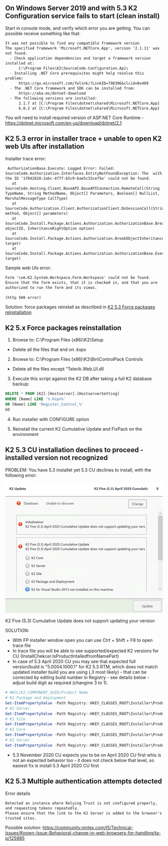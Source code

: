 ## On Windows Server 2019 and with 5.3 K2 Configuration service fails to start (clean install)

Start in console mode, and verify which error you are getting. You can possible receive something like that:

```
It was not possible to find any compatible framework version
The specified framework 'Microsoft.NETCore.App', version '2.1.11' was not found.
  - Check application dependencies and target a framework version installed at:
      C:\Program Files\K2\SourceCode.Configuration.Api\
  - Installing .NET Core prerequisites might help resolve this problem:
      https://go.microsoft.com/fwlink/?LinkID=798306&clcid=0x409
  - The .NET Core framework and SDK can be installed from:
      https://aka.ms/dotnet-download
  - The following versions are installed:
      2.1.7 at [C:\Program Files\dotnet\shared\Microsoft.NETCore.App]
      6.0.2 at [C:\Program Files\dotnet\shared\Microsoft.NETCore.App]
```

You will need to install required version of ASP.NET Core Runtime - https://dotnet.microsoft.com/en-us/download/dotnet/2.1

## K2 5.3 error in installer trace + unable to open K2 web UIs after installation

Installer trace error:
```
 AuthorizationBase.Execute: Logged Error: Failed: SourceCode.Authorization.Interfaces.EntityNotFoundException: The  with the ID '1f042828-2abc-4f7f-b5c9-6ae5c33ce75e' could not be found.
   at SourceCode.Hosting.Client.BaseAPI.BaseAPIConnection.RemoteCall(String TypeName, String MethodName, Object[] Parameters, Boolean[] NullList, MarshalMessageType CallType)
   at SourceCode.Authorization.Client.AuthorizationClient.DoSessionCall(String method, Object[] parameters)
   at SourceCode.Install.Package.Actions.Authorization.AuthorizationBase.BreakObjectInheritance(Guid objectID, InheritanceRightOption option)
   at SourceCode.Install.Package.Actions.Authorization.BreakObjectInheritance.ExecuteTarget(Target target)
   at SourceCode.Install.Package.Actions.Authorization.AuthorizationBase.Execute(Target target)
```
Sample web UIs error:

```
Form 'com.K2.System.Workspace.Form.Workspace' could not be found. Ensure that the form exists, that it is checked in, and that you are authorized to run the form and its views.

(http 500 error) 
```

Solution: force packages reinstall as desctibed in [K2 5.3 Force packages reinstallation](##-K2-5.x-Force-packages-reinstallation)

## K2 5.x Force packages reinstallation

1. Browse to: C:\Program Files (x86)\K2\Setup
*  Delete all the files that end on .kspx 

2. Browse to: C:\Program Files (x86)\K2\Bin\ControlPack Controls
* Delete all the files except “Telerik.Web.UI.dll

3. Execute this script against the K2 DB after taking a full K2 database backup:

```SQL
DELETE * FROM [K2].[Hostserver].[HostserverSetting]
WHERE [Name] LIKE '%.kspx%' 
OR [Name] LIKE 'Register_Control_%'
GO
```

4. Run installer with CONFIGURE option

5. Reinstall the current K2 Cumulative Update and FixPack on the environment

## K2 5.3 CU installation declines to proceed - installed version not recognized

PROBLEM: You have 5.3 installet yet 5.3 CU declines to install, with the following error:

![image](/K2/Images/K253CUDoesNotSupportUpdatingYourVersion.png)

K2 Five (5.3) Cumulative Update does not support updating your version

SOLUTION:
* With FP installer window open you can use Ctrt + Shift + F8 to open trace file
* In trace file you will be able to see supported/expected K2 versions for CU (InstallChekcer.IsProductIntalledfromNamePart)
* In case of 5.3 April 2020 CU you may see that expected full version/build is "5.0004.1000.1" for K2 5.3 RTM, which does not match updated installer build you are using (.3 most likely) - that can be corrected by editing build number in Registry - see details below - adjust build digit as required (changine 3 to 1).
```PowerShell
# HKCL\K2_COMPONENT_GUID\Product Name
# K2 Package and Deployment
Get-ItemPropertyValue -Path Registry::HKEY_CLASSES_ROOT\Installer\Products\5CA5B2507AE700006419DDDDDDDDDD3D\ -Name ProductName
# K2 Server
Get-ItemPropertyValue -Path Registry::HKEY_CLASSES_ROOT\Installer\Products\5CA5B2507AE740906419B46010707EE8\ -Name ProductName
# K2 Site
Get-ItemPropertyValue -Path Registry::HKEY_CLASSES_ROOT\Installer\Products\5CA5B2507AE740906419B46010907675\ -Name ProductName
# K2 Core
Get-ItemPropertyValue -Path Registry::HKEY_CLASSES_ROOT\Installer\Products\5CA5B2507AE740906419B4601090FAFF\ -Name ProductName
# K2 Server
Get-ItemPropertyValue -Path Registry::HKEY_CLASSES_ROOT\Installer\Products\5CA5B2507AE740906419B46010707EE8\ -Name ProductName
```
* 5.3 November 2020 CU expects you to be on April 2020 CU first whis is not an expected behavior too - it does not check below that level, so easiest fix is install 5.3 April 2020 CU first

## K2 5.3 Multiple authentication attempts detected

Error details
```
Detected an instance where Relying Trust is not configured properly, and requesting tokens repeatedly.
Please ensure that the link to the K2 Server is added to the browser's trusted sites.
```

Possible solution: https://community.nintex.com/t5/Technical-Issues/Known-Issue-Behavioral-change-in-web-browsers-for-handling/ta-p/125985
